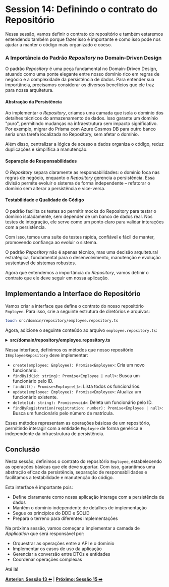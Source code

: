 # Session 14: Definindo o contrato do Repositório

Nessa sessão, vamos definir o contrato do repositório e também estaremos entendendo também porque fazer isso é importante e como isso pode nos ajudar a manter o código mais organizado e coeso.

### A Importância do Padrão _Repository_ no Domain-Driven Design

O padrão _Repository_ é uma peça fundamental no Domain-Driven Design, atuando como uma ponte elegante entre nosso domínio rico em regras de negócio e a complexidade da persistência de dados. Para entender sua importância, precisamos considerar os diversos benefícios que ele traz para nossa arquitetura.

#### Abstração da Persistência

Ao implementar o _Repository_, criamos uma camada que isola o domínio dos detalhes técnicos do armazenamento de dados. Isso garante um domínio "puro", permitindo mudanças na infraestrutura sem impacto significativo. Por exemplo, migrar do Prisma com Azure Cosmos DB para outro banco seria uma tarefa localizada no Repository, sem afetar o domínio.

Além disso, centralizar a lógica de acesso a dados organiza o código, reduz duplicações e simplifica a manutenção.

#### Separação de Responsabilidades

O _Repository_ separa claramente as responsabilidades: o domínio foca nas regras de negócio, enquanto o _Repository_ gerencia a persistência. Essa divisão permite evoluir o sistema de forma independente – refatorar o domínio sem alterar a persistência e vice-versa.

#### Testabilidade e Qualidade do Código

O padrão facilita os testes ao permitir mocks do Repository para testar o domínio isoladamente, sem depender de um banco de dados real. Nos testes de integração, ele serve como um ponto claro para validar interações com a persistência.

Com isso, temos uma suíte de testes rápida, confiável e fácil de manter, promovendo confiança ao evoluir o sistema.

O padrão _Repository_ não é apenas técnico, mas uma decisão arquitetural estratégica, fundamental para o desenvolvimento, manutenção e evolução sustentável de sistemas robustos.

Agora que entendemos a importância do _Repository_, vamos definir o contrato que ele deve seguir em nossa aplicação.

## Implementando a Interface do Repositório

Vamos criar a interface que define o contrato do nosso repositório `Employee`. Para isso, crie a seguinte estrutura de diretórios e arquivos:

```bash
touch src/domain/repository/employee.repository.ts
```

Agora, adicione o seguinte conteúdo ao arquivo `employee.repository.ts`:

<details><summary><b>src/domain/repository/employee.repository.ts</b></summary>

```typescript
import Employee from "../entities/employee.entity";

export default interface IEmployeeRepository {
  create(employee: Employee): Promise<Employee>;
  findById(id: string): Promise<Employee | null>;
  findAll(): Promise<Employee[]>;
  update(employee: Employee): Promise<Employee>;
  delete(id: string): Promise<void>;

  findByRegistration(registration: number): Promise<Employee | null>;
}
```

</details>

Nessa interface, definimos os métodos que nosso repositório `IEmployeeRepository` deve implementar:

- `create(employee: Employee): Promise<Employee>`: Cria um novo funcionário.
- `findById(id: string): Promise<Employee | null>`: Busca um funcionário pelo ID.
- `findAll(): Promise<Employee[]>`: Lista todos os funcionários.
- `update(employee: Employee): Promise<Employee>`: Atualiza um funcionário existente.
- `delete(id: string): Promise<void>`: Deleta um funcionário pelo ID.
- `findByRegistration(registration: number): Promise<Employee | null>`: Busca um funcionário pelo número de matrícula.

Esses métodos representam as operações básicas de um repositório, permitindo interagir com a entidade `Employee` de forma genérica e independente da infraestrutura de persistência.

## Conclusão

Nesta sessão, definimos o contrato do repositório `Employee`, estabelecendo as operações básicas que ele deve suportar. Com isso, garantimos uma abstração eficaz da persistência, separação de responsabilidades e facilitamos a testabilidade e manutenção do código.

Esta interface é importante pois:

- Define claramente como nossa aplicação interage com a persistência de dados
- Mantém o domínio independente de detalhes de implementação
- Segue os princípios do DDD e SOLID
- Prepara o terreno para diferentes implementações

Na próxima sessão, vamos começar a implementar a camada de _Application_ que será responsável por: 

- Orquestrar as operações entre a API e o domínio
- Implementar os casos de uso da aplicação
- Gerenciar a conversão entre DTOs e entidades
- Coordenar operações complexas

Até lá!

**[Anterior: Sessão 13 ⬅️](13-session.md)** | **[Próximo: Sessão 15 ➡️](15-session.md)**